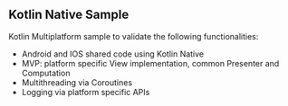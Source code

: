 ## Kotlin Native Sample

Kotlin Multiplatform sample to validate the following functionalities:

- Android and IOS shared code using Kotlin Native
- MVP: platform specific View implementation, common Presenter and Computation
- Multithreading via Coroutines
- Logging via platform specific APIs